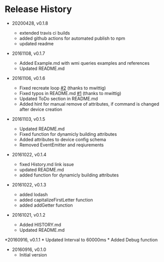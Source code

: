 # Release History

* 20200428, v0.1.8
	* extended travis ci builds
	* added github actions for automated publish to npm
	* updated readme

* 20161108, v0.1.7
	* Added Example.md with wmi queries examples and references
	* Updated README.md

* 20161106, v0.1.6
	* Fixed recreate loop [#2](https://github.com/thost96/pimatic-wmi/pull/2) (thanks to mwittig)
	* Fixed typos in README.md [#1](https://github.com/thost96/pimatic-wmi/pull/1) (thanks to mwittig)
	* Updated ToDo section in README.md 
	* Added hint for manual remove of attributes, if command is changed after device creation

* 20161103, v0.1.5
	* Updated README.md
	* Fixed function for dynamicly building attributes
	* Added attributes to device config schema	
	* Removed EventEmitter and reqiurements	

* 20161022, v0.1.4
	* fixed History.md link issue
	* updated README.md
	* added function for dynamicly building attributes

* 20161022, v0.1.3
	* added lodash
	* added capitalizeFirstLetter function
	* added addGetter function

* 20161021, v0.1.2
	* Added HISTORY.md
	* Updated README.md

*20160916, v0.1.1
	* Updated Interval to 60000ms
	* Added Debug function

* 20160916, v0.1.0
    * Initial version
